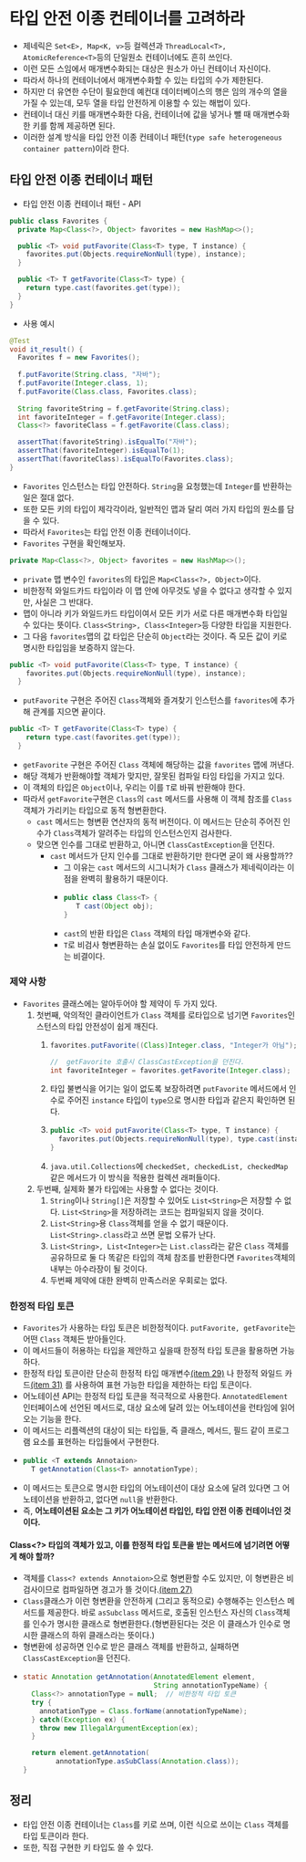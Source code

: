 # 타입 안전 이종 컨테이너를 고려하라

* 제네릭은 `Set<E>, Map<K, v>`등 컬렉션과 `ThreadLocal<T>, AtomicReference<T>`등의 단일원소 컨테이너에도 흔히 쓰인다.
* 이런 모든 스임에서 매개변수화되는 대상은 원소가 아닌 컨테이너 자신이다.
* 따라서 하나의 컨테이너에서 매개변수화할 수 있는 타입의 수가 제한된다.
* 하지만 더 유연한 수단이 필요한데 예컨대 데이터베이스의 행은 임의 개수의 열을 가질 수 있는데,
  모두 열을 타입 안전하게 이용할 수 있는 해법이 있다.
* 컨테이너 대신 키를 매개변수화한 다음, 컨테이너에 값을 넣거나 뺄 때 매개변수화한 키를 함께 제공하면 된다.
* 이러한 설계 방식을 타입 안전 이종 컨테이너 패턴(`type safe heterogeneous container pattern`)이라 한다.

## 타입 안전 이종 컨테이너 패턴

* 타입 안전 이종 컨테이너 패턴 - API
```java
public class Favorites {
  private Map<Class<?>, Object> favorites = new HashMap<>();

  public <T> void putFavorite(Class<T> type, T instance) {
    favorites.put(Objects.requireNonNull(type), instance);
  }

  public <T> T getFavorite(Class<T> type) {
    return type.cast(favorites.get(type));
  }
}
```

* 사용 예시
```java
@Test
void it_result() {
  Favorites f = new Favorites();
  
  f.putFavorite(String.class, "자바");
  f.putFavorite(Integer.class, 1);
  f.putFavorite(Class.class, Favorites.class);
  
  String favoriteString = f.getFavorite(String.class);
  int favoriteInteger = f.getFavorite(Integer.class);
  Class<?> favoriteClass = f.getFavorite(Class.class);

  assertThat(favoriteString).isEqualTo("자바");
  assertThat(favoriteInteger).isEqualTo(1);
  assertThat(favoriteClass).isEqualTo(Favorites.class);
}
```

* `Favorites` 인스턴스는 타입 안전하다. `String`을 요청했는데 `Integer`를 반환하는 일은 절대 없다.
* 또한 모든 키의 타입이 제각각이라, 일반적인 맵과 달리 여러 가지 타입의 원소를 담을 수 있다.
* 따라서 `Favorites`는 타입 안전 이종 컨테이너이다.
* `Favorites` 구현을 확인해보자.

```java
private Map<Class<?>, Object> favorites = new HashMap<>();
```

* `private` 맵 변수인 `favorites`의 타입은 `Map<Class<?>, Object>`이다.
* 비한정적 와일드카드 타입이라 이 맵 안에 아무것도 넣을 수 없다고 생각할 수 있지만, 사실은 그 반대다.
* 맵이 아니라 키가 와일드카드 타입이여서 모든 키가 서로 다른 매개변수화 타입일 수 있다는 뜻이다.
  `Class<String>, Class<Integer>`등 다양한 타입을 지원한다.
* 그 다음 `favorites`맵의 값 타입은 단순히 `Object`라는 것이다. 즉 모든 값이 키로 명시한 타입임을 보증하지 않는다.

```java
public <T> void putFavorite(Class<T> type, T instance) {
    favorites.put(Objects.requireNonNull(type), instance);
  }
```

* `putFavorite` 구현은 주어진 `Class`객체와 즐겨찾기 인스턴스를 `favorites`에 추가해 관계를 지으면 끝이다.

```java
public <T> T getFavorite(Class<T> type) {
    return type.cast(favorites.get(type));
  }
```

* `getFavorite` 구현은 주어진 `Class` 객체에 해당하는 값을 `favorites` 맵에 꺼낸다.
* 해당 객체가 반환해야할 객체가 맞지만, 잘못된 컴파일 타임 타입을 가지고 있다.
* 이 객체의 타입은 `Object`이나, 우리는 이를 `T`로 바꿔 반환해야 한다.
* 따라서 `getFavorite`구현은 `Class`의 `cast` 메서드를 사용해 이 객체 참조를 `Class`객체가 가리키는 타입으로 동적 형변환한다.
  * `cast` 메서드는 형변환 연산자의 동적 버전이다. 이 메서드는 단순히 주어진 인수가 `Class`객체가 알려주는 타입의 인스턴스인지 검사한다.
  * 맞으면 인수를 그대로 반환하고, 아니면 `ClassCastException`을 던진다.
    * `cast` 메서드가 단지 인수를 그대로 반환하기만 한다면 굳이 왜 사용할까??
      * 그 이유는 `cast` 메서드의 시그니처가 `Class` 클래스가 제네릭이라는 이점을 완벽히 활용하기 때문이다.
      * ```java
        public class Class<T> {
           T cast(Object obj);
        }
        ```
      * `cast`의 반환 타입은 `Class` 객체의 타입 매개변수와 같다.
      * `T`로 비검사 형변환하는 손실 없이도 `Favorites`를 타입 안전하게 만드는 비결이다.

### 제약 사항

* `Favorites` 클래스에는 알아두어야 할 제약이 두 가지 있다.
  1. 첫번째, 악의적인 클라이언트가 `Class` 객체를 로타입으로 넘기면 `Favorites`인스턴스의 타입 안전성이 쉽게 깨진다.
     1. ```java
        favorites.putFavorite((Class)Integer.class, "Integer가 아님");  
        
        //  getFavorite 호출시 ClassCastException을 던진다.
        int favoriteInteger = favorites.getFavorite(Integer.class);
        ```
     2. 타입 불변식을 어기는 일이 없도록 보장하려면 `putFavorite` 메서드에서 인수로 주어진 `instance` 타입이
       `type`으로 명시한 타입과 같은지 확인하면 된다.
     3. ```java
        public <T> void putFavorite(Class<T> type, T instance) {
          favorites.put(Objects.requireNonNull(type), type.cast(instance));
        }
        ```
     4. `java.util.Collections`에 `checkedSet, checkedList, checkedMap` 같은 메서드가 이 방식을 적용한
       컬렉션 래퍼들이다.
  2. 두번째, 실제화 불가 타입에는 사용할 수 없다는 것이다.
     1. `String`이나 `String[]`은 저장할 수 있어도 `List<String>`은 저장할 수 없다. `List<String>`을 저장하려는
       코드는 컴파일되지 않을 것이다.
     2. `List<String>`용 `Class`객체를 얻을 수 없기 때문이다. `List<String>.class`라고 쓰면 문법 오류가 난다.
     3. `List<String>, List<Integer>`는 `List.class`라는 같은 `Class` 객체를 공유하므로 둘 다 똑같은 타입의 
       객체 참조를 반환한다면 `Favorites`객체의 내부는 아수라장이 될 것이다.
     4. 두번째 제약에 대한 완벽히 만족스러운 우회로는 없다.

### 한정적 타입 토큰

* `Favorites`가 사용하는 타입 토큰은 비한정적이다. `putFavorite, getFavorite`는 어떤 `Class` 객체든 받아들인다.
* 이 메서드들이 허용하는 타입을 제안하고 싶을때 한정적 타입 토큰을 활용하면 가능하다.
* 한정적 타입 토큰이란 단순히 한정적 타입 매개변수[(item 29)](https://github.com/parkhanbeen/study/blob/master/effective-java/5%EC%9E%A5/29.%EC%9D%B4%EC%99%95%EC%9D%B4%EB%A9%B4%20%EC%A0%9C%EB%84%A4%EB%A6%AD%20%ED%83%80%EC%9E%85%EC%9C%BC%EB%A1%9C%20%EB%A7%8C%EB%93%A4%EB%9D%BC.md)
  나 한정적 와일드 카드[(item 31)](https://github.com/parkhanbeen/study/blob/master/effective-java/5%EC%9E%A5/31.%ED%95%9C%EC%A0%95%EC%A0%81%20%EC%99%80%EC%9D%BC%EB%93%9C%EC%B9%B4%EB%93%9C%EB%A5%BC%20%EC%82%AC%EC%9A%A9%ED%95%B4%20API%20%EC%9C%A0%EC%97%B0%EC%84%B1%EC%9D%84%20%EB%86%92%EC%9D%B4%EB%9D%BC.md) 
  를 사용하여 표현 가능한 타입을 제한하는 타입 토큰이다.
* 어노테이션 API는 한정적 타입 토큰을 적극적으로 사용한다. `AnnotatedElement` 인터페이스에 선언된 메서드로,
  대상 요소에 달려 있는 어노테이션을 런타임에 읽어 오는 기능을 한다.
* 이 메서드는 리플렉션의 대상이 되는 타입들, 즉 클래스, 메서드, 필드 같이 프로그램 요소를 표현하는 타입들에서 구현한다.
* ```java
  public <T extends Annotaion> 
    T getAnnotation(Class<T> annotationType);
  ```
* 이 메서드는 토큰으로 명시한 타입의 어노테이션이 대상 요소에 달려 있다면 그 어노테이션을 반환하고, 없다면 `null`을 반환한다.
* 즉, **어노테이션된 요소는 그 키가 어노테이션 타입인, 타입 안전 이종 컨테이너인 것이다.**


#### Class<?> 타입의 객체가 있고, 이를 한정적 타입 토큰을 받는 메서드에 넘기려면 어떻게 해야 할까?

* 객체를 `Class<? extends Annotaion>`으로 형변환할 수도 있지만, 이 형변환은 비검사이므로 컴파일하면 경고가 뜰 것이다.[(item 27)](https://github.com/parkhanbeen/study/blob/master/effective-java/5%EC%9E%A5/27.%EB%B9%84%EA%B2%80%EC%82%AC%20%EA%B2%BD%EA%B3%A0%EB%A5%BC%20%EC%A0%9C%EA%B1%B0%ED%95%98%EB%9D%BC.md)
* `Class`클래스가 이런 형변환을 안전하게 (그리고 동적으로) 수행해주는 인스턴스 메서드를 제공한다. 바로 `asSubclass` 메서드로,
  호출된 인스턴스 자신의 `Class`객체를 인수가 명시한 클래스로 형변환한다.(형변환된다는 것은 이 클래스가 인수로 명시한 클래스의 하위 클래스라는 뜻이다.)
* 형변환에 성공하면 인수로 받은 클래스 객체를 반환하고, 실패하면 `ClassCastException`을 던진다.
* ```java
  static Annotation getAnnotation(AnnotatedElement element, 
                                  String annotationTypeName) {
    Class<?> annotationType = null;  // 비한정적 타입 토큰
    try {
      annotationType = Class.forName(annotationTypeName);
    } catch(Exception ex) {
      throw new IllegalArgumentException(ex);
    }
  
    return element.getAnnotation(
          annotationType.asSubClass(Annotation.class));
  }
  ```

## 정리

* 타입 안전 이종 컨테이너는 `Class`를 키로 쓰며, 이런 식으로 쓰이는 `Class` 객체를 타입 토큰이라 한다.
* 또한, 직접 구현한 키 타입도 쓸 수 있다.